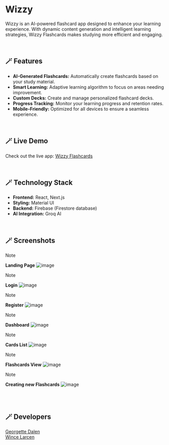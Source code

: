 # Wizzy
Wizzy is an AI-powered flashcard app designed to enhance your learning experience. With dynamic content generation and intelligent learning strategies, Wizzy Flashcards makes studying more efficient and engaging.

<br>

## 🪄 Features
- **AI-Generated Flashcards:** Automatically create flashcards based on your study material.
- **Smart Learning:** Adaptive learning algorithm to focus on areas needing improvement.
- **Custom Decks:** Create and manage personalized flashcard decks.
- **Progress Tracking:** Monitor your learning progress and retention rates.
- **Mobile-Friendly:** Optimized for all devices to ensure a seamless experience.

<br>

## 🪄 Live Demo
Check out the live app: [Wizzy Flashcards](https://wizzyflashcards.vercel.app)

<br>

## 🪄 Technology Stack
- **Frontend:** React, Next.js
- **Styling:** Material UI
- **Backend:** Firebase (Firestore database)
- **AI Integration:** Groq AI

<br>

## 🪄 Screenshots
> [!NOTE]
> **Landing Page**
![image](https://github.com/user-attachments/assets/357ae8dc-18d6-423e-97e6-d5a4cc42a627)

> [!NOTE]
> **Login**
![image](https://github.com/user-attachments/assets/193181dd-f7b0-473b-99e8-3c363c196ef2)

> [!NOTE]
> **Register**
![image](https://github.com/user-attachments/assets/f0e0a416-337e-416b-b7dd-bc6e9301bd06)

> [!NOTE]
> **Dashboard**
![image](https://github.com/user-attachments/assets/65681e52-30a3-43b3-89df-3f4ac58d9d23)

> [!NOTE]
> **Cards List**
![image](https://github.com/user-attachments/assets/c05ec5a3-7e49-4774-abfa-aaf21a692db2)

> [!NOTE]
> **Flashcards View**
![image](https://github.com/user-attachments/assets/95a376f9-80f1-4cc7-9eda-78a2e0c79577)

> [!NOTE]
> **Creating new Flashcards**
![image](https://github.com/user-attachments/assets/a959b010-2b12-488e-9c70-9c442eaef3e6)

<br><br>
## 🪄 Developers
[Georgette Dalen](https://github.com/grgttdln)
<br>
[Wince Larcen](https://github.com/wncelrcn)


